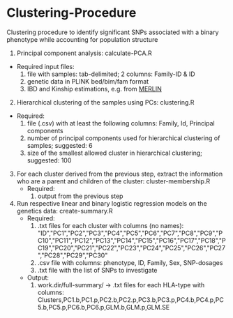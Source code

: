 # Clustering-Procedure

Clustering procedure to identify significant SNPs associated with a binary phenotype while accounting for population structure

1. Principal component analysis: calculate-PCA.R
  * Required input files:
    1. file with samples: tab-delimited; 2 columns: Family-ID & ID
    2. genetic data in PLINK bed/bim/fam format
    3. IBD and Kinship estimations, e.g. from [MERLIN][1]
2. Hierarchical clustering of the samples using PCs: clustering.R
  * Required:
    1. file (.csv) with at least the following columns: Family, Id, Principal components
    2. number of principal components used for hierarchical clustering of samples; suggested: 6
    3. size of the smallest allowed cluster in hierarchical clustering; suggested: 100
3. For each cluster derived from the previous step, extract the information who are a parent and children of the cluster: cluster-membership.R
   * Required:
     1. output from the previous step
4. Run respective linear and binary logistic regression models on the genetics data: create-summary.R
    * Required:
      1. .txt files for each cluster with columns (no names): "ID","PC1","PC2","PC3","PC4","PC5","PC6","PC7","PC8","PC9","PC10","PC11","PC12","PC13","PC14","PC15","PC16","PC17","PC18","PC19","PC20","PC21","PC22","PC23","PC24","PC25","PC26","PC27","PC28","PC29","PC30" 
      2. .csv file with columns: phenotype, ID, Family, Sex, SNP-dosages
      3. .txt file with the list of SNPs to investigate
    * Output:
      1. work.dir/full-summary/ -> .txt files for each HLA-type with columns: Clusters,PC1.b,PC1.p,PC2.b,PC2.p,PC3.b,PC3.p,PC4.b,PC4.p,PC5.b,PC5.p,PC6.b,PC6.p,GLM.b,GLM.p,GLM.SE
      
      
[1]: http://csg.sph.umich.edu/abecasis/Merlin/tour/ibd.html "Title"
